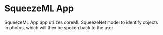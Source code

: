 # SqueezeML App
SqueezeML App app utilizes coreML SqueezeNet model to identify objects in photos, which will then be spoken back to the user. 
